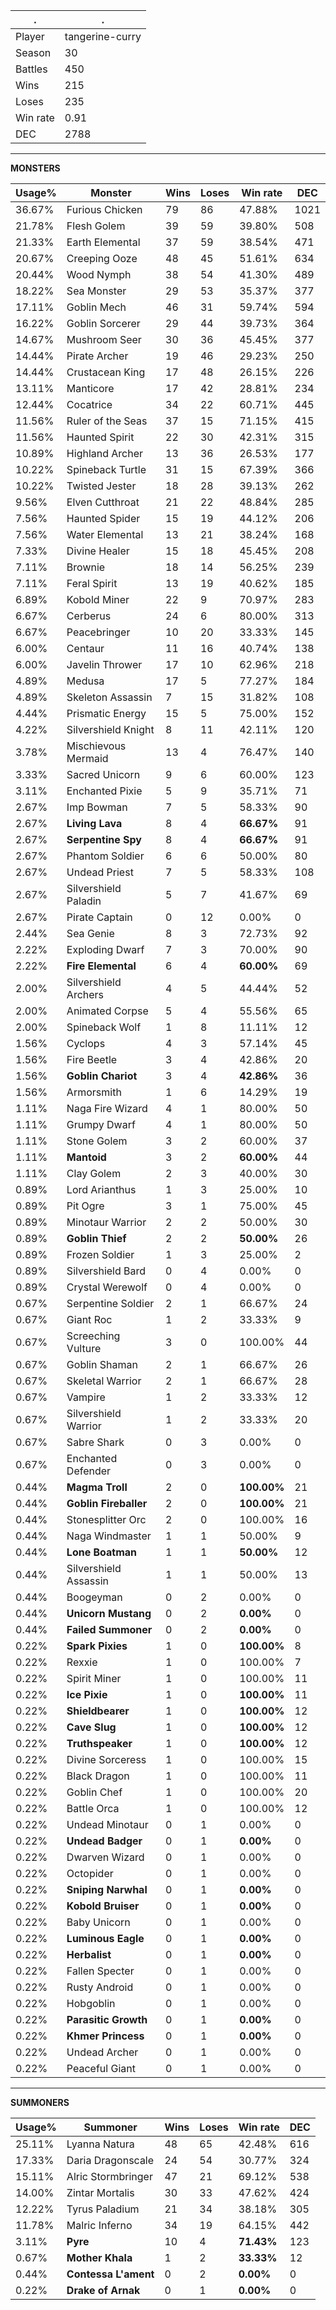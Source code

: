 .|.
|-|-
Player|tangerine-curry
Season|30
Battles|450
Wins|215
Loses|235
Win rate|0.91
DEC|2788

---
**MONSTERS**

Usage%|Monster|Wins|Loses|Win rate|DEC|
-|-|-|-|-|-|
36.67%|Furious Chicken|79|86|47.88%|1021|
21.78%|Flesh Golem|39|59|39.80%|508|
21.33%|Earth Elemental|37|59|38.54%|471|
20.67%|Creeping Ooze|48|45|51.61%|634|
20.44%|Wood Nymph|38|54|41.30%|489|
18.22%|Sea Monster|29|53|35.37%|377|
17.11%|Goblin Mech|46|31|59.74%|594|
16.22%|Goblin Sorcerer|29|44|39.73%|364|
14.67%|Mushroom Seer|30|36|45.45%|377|
14.44%|Pirate Archer|19|46|29.23%|250|
14.44%|Crustacean King|17|48|26.15%|226|
13.11%|Manticore|17|42|28.81%|234|
12.44%|Cocatrice|34|22|60.71%|445|
11.56%|Ruler of the Seas|37|15|71.15%|415|
11.56%|Haunted Spirit|22|30|42.31%|315|
10.89%|Highland Archer|13|36|26.53%|177|
10.22%|Spineback Turtle|31|15|67.39%|366|
10.22%|Twisted Jester|18|28|39.13%|262|
9.56%|Elven Cutthroat|21|22|48.84%|285|
7.56%|Haunted Spider|15|19|44.12%|206|
7.56%|Water Elemental|13|21|38.24%|168|
7.33%|Divine Healer|15|18|45.45%|208|
7.11%|Brownie|18|14|56.25%|239|
7.11%|Feral Spirit|13|19|40.62%|185|
6.89%|Kobold Miner|22|9|70.97%|283|
6.67%|Cerberus|24|6|80.00%|313|
6.67%|Peacebringer|10|20|33.33%|145|
6.00%|Centaur|11|16|40.74%|138|
6.00%|Javelin Thrower|17|10|62.96%|218|
4.89%|Medusa|17|5|77.27%|184|
4.89%|Skeleton Assassin|7|15|31.82%|108|
4.44%|Prismatic Energy|15|5|75.00%|152|
4.22%|Silvershield Knight|8|11|42.11%|120|
3.78%|Mischievous Mermaid|13|4|76.47%|140|
3.33%|Sacred Unicorn|9|6|60.00%|123|
3.11%|Enchanted Pixie|5|9|35.71%|71|
2.67%|Imp Bowman|7|5|58.33%|90|
2.67%|**Living Lava**|8|4|**66.67%**|91|
2.67%|**Serpentine Spy**|8|4|**66.67%**|91|
2.67%|Phantom Soldier|6|6|50.00%|80|
2.67%|Undead Priest|7|5|58.33%|108|
2.67%|Silvershield Paladin|5|7|41.67%|69|
2.67%|Pirate Captain|0|12|0.00%|0|
2.44%|Sea Genie|8|3|72.73%|92|
2.22%|Exploding Dwarf|7|3|70.00%|90|
2.22%|**Fire Elemental**|6|4|**60.00%**|69|
2.00%|Silvershield Archers|4|5|44.44%|52|
2.00%|Animated Corpse|5|4|55.56%|65|
2.00%|Spineback Wolf|1|8|11.11%|12|
1.56%|Cyclops|4|3|57.14%|45|
1.56%|Fire Beetle|3|4|42.86%|20|
1.56%|**Goblin Chariot**|3|4|**42.86%**|36|
1.56%|Armorsmith|1|6|14.29%|19|
1.11%|Naga Fire Wizard|4|1|80.00%|50|
1.11%|Grumpy Dwarf|4|1|80.00%|50|
1.11%|Stone Golem|3|2|60.00%|37|
1.11%|**Mantoid**|3|2|**60.00%**|44|
1.11%|Clay Golem|2|3|40.00%|30|
0.89%|Lord Arianthus|1|3|25.00%|10|
0.89%|Pit Ogre|3|1|75.00%|45|
0.89%|Minotaur Warrior|2|2|50.00%|30|
0.89%|**Goblin Thief**|2|2|**50.00%**|26|
0.89%|Frozen Soldier|1|3|25.00%|2|
0.89%|Silvershield Bard|0|4|0.00%|0|
0.89%|Crystal Werewolf|0|4|0.00%|0|
0.67%|Serpentine Soldier|2|1|66.67%|24|
0.67%|Giant Roc|1|2|33.33%|9|
0.67%|Screeching Vulture|3|0|100.00%|44|
0.67%|Goblin Shaman|2|1|66.67%|26|
0.67%|Skeletal Warrior|2|1|66.67%|28|
0.67%|Vampire|1|2|33.33%|12|
0.67%|Silvershield Warrior|1|2|33.33%|20|
0.67%|Sabre Shark|0|3|0.00%|0|
0.67%|Enchanted Defender|0|3|0.00%|0|
0.44%|**Magma Troll**|2|0|**100.00%**|21|
0.44%|**Goblin Fireballer**|2|0|**100.00%**|21|
0.44%|Stonesplitter Orc|2|0|100.00%|16|
0.44%|Naga Windmaster|1|1|50.00%|9|
0.44%|**Lone Boatman**|1|1|**50.00%**|12|
0.44%|Silvershield Assassin|1|1|50.00%|13|
0.44%|Boogeyman|0|2|0.00%|0|
0.44%|**Unicorn Mustang**|0|2|**0.00%**|0|
0.44%|**Failed Summoner**|0|2|**0.00%**|0|
0.22%|**Spark Pixies**|1|0|**100.00%**|8|
0.22%|Rexxie|1|0|100.00%|7|
0.22%|Spirit Miner|1|0|100.00%|11|
0.22%|**Ice Pixie**|1|0|**100.00%**|11|
0.22%|**Shieldbearer**|1|0|**100.00%**|12|
0.22%|**Cave Slug**|1|0|**100.00%**|12|
0.22%|**Truthspeaker**|1|0|**100.00%**|12|
0.22%|Divine Sorceress|1|0|100.00%|15|
0.22%|Black Dragon|1|0|100.00%|11|
0.22%|Goblin Chef|1|0|100.00%|20|
0.22%|Battle Orca|1|0|100.00%|12|
0.22%|Undead Minotaur|0|1|0.00%|0|
0.22%|**Undead Badger**|0|1|**0.00%**|0|
0.22%|Dwarven Wizard|0|1|0.00%|0|
0.22%|Octopider|0|1|0.00%|0|
0.22%|**Sniping Narwhal**|0|1|**0.00%**|0|
0.22%|**Kobold Bruiser**|0|1|**0.00%**|0|
0.22%|Baby Unicorn|0|1|0.00%|0|
0.22%|**Luminous Eagle**|0|1|**0.00%**|0|
0.22%|**Herbalist**|0|1|**0.00%**|0|
0.22%|Fallen Specter|0|1|0.00%|0|
0.22%|Rusty Android|0|1|0.00%|0|
0.22%|Hobgoblin|0|1|0.00%|0|
0.22%|**Parasitic Growth**|0|1|**0.00%**|0|
0.22%|**Khmer Princess**|0|1|**0.00%**|0|
0.22%|Undead Archer|0|1|0.00%|0|
0.22%|Peaceful Giant|0|1|0.00%|0|

---
**SUMMONERS**

Usage%|Summoner|Wins|Loses|Win rate|DEC|
-|-|-|-|-|-|
25.11%|Lyanna Natura|48|65|42.48%|616|
17.33%|Daria Dragonscale|24|54|30.77%|324|
15.11%|Alric Stormbringer|47|21|69.12%|538|
14.00%|Zintar Mortalis|30|33|47.62%|424|
12.22%|Tyrus Paladium|21|34|38.18%|305|
11.78%|Malric Inferno|34|19|64.15%|442|
3.11%|**Pyre**|10|4|**71.43%**|123|
0.67%|**Mother Khala**|1|2|**33.33%**|12|
0.44%|**Contessa L'ament**|0|2|**0.00%**|0|
0.22%|**Drake of Arnak**|0|1|**0.00%**|0|
